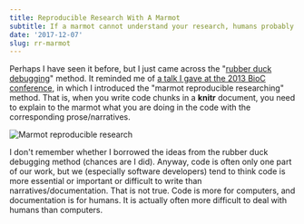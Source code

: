 ```yaml
---
title: Reproducible Research With A Marmot
subtitle: If a marmot cannot understand your research, humans probably won't, either
date: '2017-12-07'
slug: rr-marmot
---
```


Perhaps I have seen it before, but I just came across the "[rubber duck debugging](https://rubberduckdebugging.com)" method. It reminded me of [a talk I gave at the 2013 BioC conference](https://slides.yihui.org/BioC-2013-Yihui-Xie.html#/5), in which I introduced the "marmot reproducible researching" method. That is, when you write code chunks in a **knitr** document, you need to explain to the marmot what you are doing in the code with the corresponding prose/narratives.

![Marmot reproducible research](https://db.yihui.org/images/rr-marmot.jpg)

I don't remember whether I borrowed the ideas from the rubber duck debugging method (chances are I did). Anyway, code is often only one part of our work, but we (especially software developers) tend to think code is more essential or important or difficult to write than narratives/documentation. That is not true. Code is more for computers, and documentation is for humans. It is actually often more difficult to deal with humans than computers.
